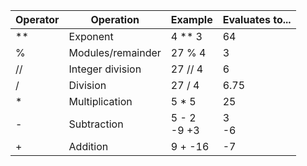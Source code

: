 | Operator |Operation|Example|Evaluates to...
| -------- | -------- | -------- | ------- |
| ** |Exponent| 4 ** 3 | 64 |
| % | Modules/remainder| 27 % 4 | 3 |
| // | Integer division| 27 // 4 | 6 |
| / | Division | 27 / 4 | 6.75 |
| * | Multiplication | 5 * 5 | 25
| - | Subtraction | 5 - 2 <br> -9 +3 | 3 <br> -6 |
| + | Addition | 9 + -16 | -7 |